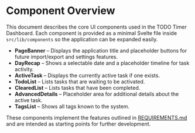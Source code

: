 # Component Overview

This document describes the core UI components used in the TODO Timer Dashboard. Each component is provided as a minimal Svelte file inside `src/lib/components` so the application can be expanded easily.

- **PageBanner** – Displays the application title and placeholder buttons for future import/export and settings features.
- **DayRecap** – Shows a selectable date and a placeholder timeline for task activity.
- **ActiveTask** – Displays the currently active task if one exists.
- **TodoList** – Lists tasks that are waiting to be activated.
- **ClearedList** – Lists tasks that have been completed.
- **AdvancedDetails** – Placeholder area for additional details about the active task.
- **TagsList** – Shows all tags known to the system.

These components implement the features outlined in [REQUIREMENTS.md](../REQUIREMENTS.md) and are intended as starting points for further development.
